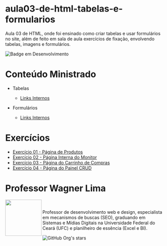 # aula03-de-html-tabelas-e-formularios
 Aula 03 de HTML, onde foi ensinado como criar tabelas e usar formulários no site, além de feito em sala de aula exercícios de fixação, envolvendo tabelas, imagens e formulários. 

![Badge em Desenvolvimento](http://img.shields.io/static/v1?label=STATUS&message=À%20INICIAR&color=GREEN&style=for-the-badge)

# Conteúdo Ministrado 

* Tabelas
  * [Links Internos](https://github.com/wagnerlimanet/aula02-de-html-links-e-imagens/blob/main/links-internos-pagina01.html)

* Formulários
  * [Links Internos](https://github.com/wagnerlimanet/aula02-de-html-links-e-imagens/blob/main/links-internos-pagina01.html)

# Exercícios 

* [Exercício 01 - Página de Produtos](https://github.com/wagnerlimanet/aula03-de-html-tabelas-e-formularios/blob/main/exercicio001-tabelas-produtos.html)
* [Exercício 02 - Página Interna do Monitor](https://github.com/wagnerlimanet/aula03-de-html-tabelas-e-formularios/blob/main/exercicio002-tabelas-monitor.html)
* [Exercício 03 - Página do Carrinho de Compras](https://github.com/wagnerlimanet/aula03-de-html-tabelas-e-formularios/blob/main/exercicio003-tabelas-carrinho-de-compras.html) 
* [Exercício 04 - Página do Painel CRUD](https://github.com/wagnerlimanet/aula03-de-html-tabelas-e-formularios/blob/main/exercicio004-tabelas-painel-admin.html)

# Professor Wagner Lima
<img loading="lazy" src="https://avatars.githubusercontent.com/u/80631657?v=4" width=115 align=left>
<br>
<p> Professor de desenvolvimento web e design, especialista em mecanismos de buscas (SEO), graduando em Sistemas e Mídias Digitais na Universidade Federal do Ceará (UFC) e planilheiro de essência (Excel e BI). </p> 

![GitHub Org's stars](https://img.shields.io/github/stars/wagnerlimanet?style=social)

